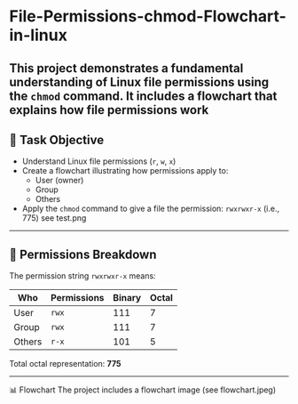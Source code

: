 # File-Permissions-chmod-Flowchart-in-linux
This project demonstrates a fundamental understanding of Linux file permissions using the `chmod` command. It includes a flowchart that explains how file permissions work
---

## 🎯 Task Objective

- Understand Linux file permissions (`r`, `w`, `x`)
- Create a flowchart illustrating how permissions apply to:
  - User (owner)
  - Group
  - Others
- Apply the `chmod` command to give a file the permission: `rwxrwxr-x` (i.e., 775)
see test.png
---

## 🔧 Permissions Breakdown

The permission string `rwxrwxr-x` means:

| Who      | Permissions | Binary | Octal |
|----------|-------------|--------|-------|
| User     | `rwx`       | 111    | 7     |
| Group    | `rwx`       | 111    | 7     |
| Others   | `r-x`       | 101    | 5     |

Total octal representation: **775**

---

📊 Flowchart
The project includes a flowchart image (see flowchart.jpeg)
